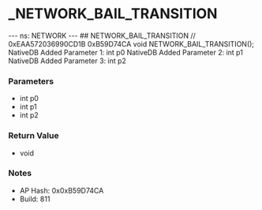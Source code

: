 # _NETWORK_BAIL_TRANSITION

--- ns: NETWORK --- ## NETWORK_BAIL_TRANSITION  // 0xEAA572036990CD1B 0xB59D74CA void NETWORK_BAIL_TRANSITION();  NativeDB Added Parameter 1: int p0 NativeDB Added Parameter 2: int p1 NativeDB Added Parameter 3: int p2

### Parameters
* int p0
* int p1
* int p2

### Return Value
* void

### Notes
* AP Hash: 0x0xB59D74CA
* Build: 811


